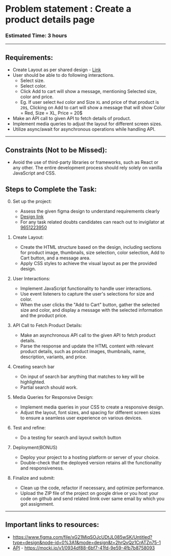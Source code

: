 # Problem statement :  Create a product details page 

### Estimated Time: 3 hours
---
## Requirements:
- Create Layout as per shared design - [Link](#)
- User should be able to do following interactions.
  - Select size.
  - Select color.
  - Click Add to cart will show a message, mentioning Selected size, color and price.
  - Eg. If user select `Red` color and Size `XL` and price of that product is `20$`, Clicking on Add to cart will show a message that will show Color = Red, Size = XL, Price = 20$
- Make an API call to given API to fetch details of product.
- Implement media queries to adjust the layout for different screen sizes.
- Utilize async/await for asynchronous operations while handling API.
---

## Constraints (Not to be Missed):
   - Avoid the use of third-party libraries or frameworks, such as React or any other. The entire development process should rely solely on vanilla JavaScript and CSS.
     
## Steps to Complete the Task:

0. Set up the project:
    - Assess the given figma design to understand requirements clearly
    - [Design link](https://www.figma.com/file/xG21MiqSOJcUDtJL085wSK/Untitled?type=design&node-id=0%3A1&mode=design&t=2hrQyQz1CrATZn75-1)
    - For any task related doubts candidates can reach out to invigilator at [9651223950]()
1. Create Layout:
   - Create the HTML structure based on the design, including sections for product image, thumbnails, size selection, color selection, Add to Cart button, and a message area.
   - Apply CSS styles to achieve the visual layout as per the provided design.

2. User Interactions:
   - Implement JavaScript functionality to handle user interactions.
   - Use event listeners to capture the user's selections for size and color.
   - When the user clicks the "Add to Cart" button, gather the selected size and color, and display a message with the selected information and the product price.
3. API Call to Fetch Product Details:
   - Make an asynchronous API call to the given API to fetch product details.
   - Parse the response and update the HTML content with relevant product details, such as product images, thumbnails, name, description, variants, and price.
4. Creating search bar 
    - On input of search bar anything that matches to key will be highlighted.
    - Partial search should work.
5. Media Queries for Responsive Design:
   - Implement media queries in your CSS to create a responsive design.
   - Adjust the layout, font sizes, and spacing for different screen sizes to ensure a seamless user experience on various devices.
6. Test and refine:
    - Do a testing for search and layout switch button
7. Deployment(BONUS)
   - Deploy your project to a hosting platform or server of your choice.
   - Double-check that the deployed version retains all the functionality and responsiveness.
8. Finalize and submit:
    - Clean up the code, refactor if necessary, and optimize performance.
    - Upload the ZIP file of the project on google drive or you host your code on github and send related linnk over same email by which you got assignment.
---

## Important links to resources:

- https://www.figma.com/file/xG21MiqSOJcUDtJL085wSK/Untitled?type=design&node-id=0%3A1&mode=design&t=2hrQyQz1CrATZn75-1
- [APl](https://mocki.io/v1/0934df88-6bf7-41fd-9e59-4fb7b8758093) - https://mocki.io/v1/0934df88-6bf7-41fd-9e59-4fb7b8758093
  
